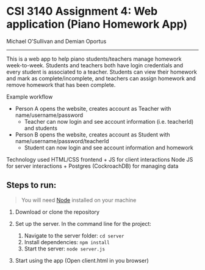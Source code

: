 # CSI 3140 Assignment 4: Web application (Piano Homework App)
Michael O'Sullivan and Demian Oportus

----

This is a web app to help piano students/teachers manage homework week-to-week. Students and teachers both have login credentials and every student is associated to a teacher. Students can view their homework and mark as complete/incomplete, and teachers can assign homework and remove homework that has been complete.

Example workflow
  - Person A opens the website, creates account as Teacher with name/username/password
      - Teacher can now login and see account information (i.e. teacherId) and students
  - Person B opens the website, creates account as Student with name/username/password/teacherId
      - Student can now login and see account information and homework

Technology used
   HTML/CSS frontend + JS for client interactions
   Node JS for server interactions + Postgres (CockroachDB) for managing data

## Steps to run:
> You will need [Node](https://nodejs.org/en) installed on your machine

1. Download or clone the repository

2. Set up the server. In the command line for the project:
    1. Navigate to the server folder: `cd server`
    2. Install dependencies: `npm install`
    3. Start the server: `node server.js`

3. Start using the app (Open client.html in you browser)
